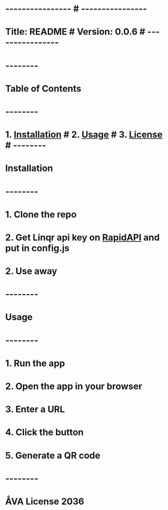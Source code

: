 # ---------------- # ---------------- #
# Title: README # Version: 0.0.6 # ----------------
# --------
# Table of Contents
# --------
# 1. [Installation](#installation) # 2. [Usage](#usage) # 3. [License](#license) # --------
# Installation
# --------
# 1. Clone the repo
# 2. Get Linqr api key on [RapidAPI](https://rapidapi.com/linqr-linqr-default/api/qrcode3) and put in config.js
# 2. Use away
# --------
# Usage
# --------
# 1. Run the app
# 2. Open the app in your browser
# 3. Enter a URL
# 4. Click the button
# 5. Generate a QR code
# --------
# ÅVA License 2036
